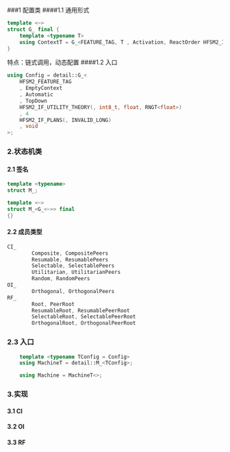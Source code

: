 ###1 配置类
####1.1 通用形式
```cpp
template <~>
struct G_ final {
    template <typename T>
    using ContextT = G_<FEATURE_TAG, T , Activation, ReactOrder HFSM2_IF_UTILITY_THEORY(, Rank, Utility, RNG), SUBSTITUTION_LIMIT HFSM2_IF_PLANS(, TASK_CAPACITY), Payload>;
}
```
特点：链式调用，动态配置
####1.2 入口
```cpp
using Config = detail::G_<
    HFSM2_FEATURE_TAG
    , EmptyContext
    , Automatic
    , TopDown
    HFSM2_IF_UTILITY_THEORY(, int8_t, float, RNGT<float>)
    , 4
    HFSM2_IF_PLANS(, INVALID_LONG)
    , void
>;
```
### 2.状态机类
#### 2.1 签名
```cpp
template <typename>
struct M_;

template <~>
struct M_<G_<~>> final
{}
```
#### 2.2 成员类型
```cpp
CI_
        Composite, CompositePeers
        Resumable, ResumablePeers
        Selectable, SelectablePeers
        Utilitarian, UtilitarianPeers
        Random, RandomPeers
OI_
        Orthogonal, OrthogonalPeers
RF_
        Root, PeerRoot
        ResumableRoot, ResumablePeerRoot
        SelectableRoot, SelectablePeerRoot
        OrthogonalRoot, OrthogonalPeerRoot
```
### 2.3 入口
```cpp
    template <typename TConfig = Config>
    using MachineT = detail::M_<TConfig>;

    using Machine = MachineT<>;
```
### 3.实现
#### 3.1 CI
#### 3.2 OI
#### 3.3 RF
